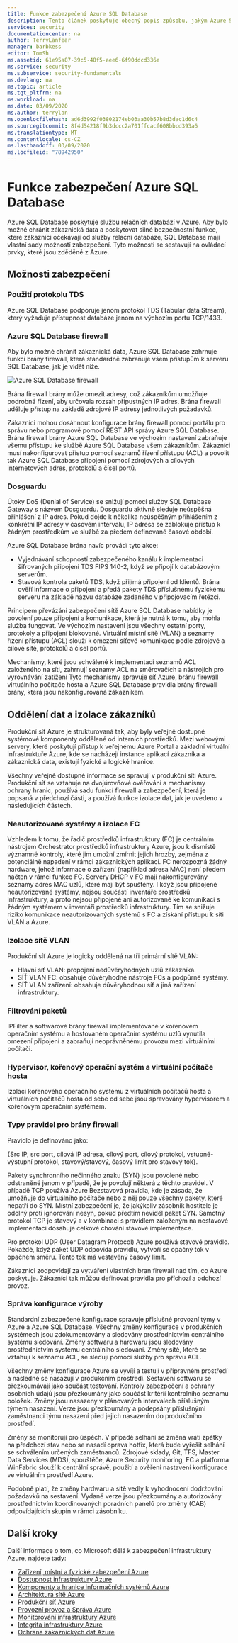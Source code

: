 ```yaml
---
title: Funkce zabezpečení Azure SQL Database
description: Tento článek poskytuje obecný popis způsobu, jakým Azure SQL Database chrání zákaznická data v Azure.
services: security
documentationcenter: na
author: TerryLanfear
manager: barbkess
editor: TomSh
ms.assetid: 61e95a87-39c5-48f5-aee6-6f90ddcd336e
ms.service: security
ms.subservice: security-fundamentals
ms.devlang: na
ms.topic: article
ms.tgt_pltfrm: na
ms.workload: na
ms.date: 03/09/2020
ms.author: terrylan
ms.openlocfilehash: ad6d3992f03802174eb03aa30b57b8d3dac1d6c4
ms.sourcegitcommit: 8f4d54218f9b3dccc2a701ffcacf608bbcd393a6
ms.translationtype: MT
ms.contentlocale: cs-CZ
ms.lasthandoff: 03/09/2020
ms.locfileid: "78942950"
---
```

# <a name="azure-sql-database-security-features"></a>Funkce zabezpečení Azure SQL Database    
Azure SQL Database poskytuje službu relačních databází v Azure. Aby bylo možné chránit zákaznická data a poskytovat silné bezpečnostní funkce, které zákazníci očekávají od služby relační databáze, SQL Database mají vlastní sady možností zabezpečení. Tyto možnosti se sestavují na ovládací prvky, které jsou zděděné z Azure.

## <a name="security-capabilities"></a>Možnosti zabezpečení

### <a name="usage-of-the-tds-protocol"></a>Použití protokolu TDS
Azure SQL Database podporuje jenom protokol TDS (Tabular data Stream), který vyžaduje přístupnost databáze jenom na výchozím portu TCP/1433.

### <a name="azure-sql-database-firewall"></a>Azure SQL Database firewall
Aby bylo možné chránit zákaznická data, Azure SQL Database zahrnuje funkci brány firewall, která standardně zabraňuje všem přístupům k serveru SQL Database, jak je vidět níže.

![Azure SQL Database firewall](./media/infrastructure-sql/sql-database-firewall.png)

Brána firewall brány může omezit adresy, což zákazníkům umožňuje podrobná řízení, aby určovala rozsah přípustných IP adres. Brána firewall uděluje přístup na základě zdrojové IP adresy jednotlivých požadavků.

Zákazníci mohou dosáhnout konfigurace brány firewall pomocí portálu pro správu nebo programově pomocí REST API správy Azure SQL Database. Brána firewall brány Azure SQL Database ve výchozím nastavení zabraňuje všemu přístupu ke službě Azure SQL Database všem zákazníkům. Zákazníci musí nakonfigurovat přístup pomocí seznamů řízení přístupu (ACL) a povolit tak Azure SQL Database připojení pomocí zdrojových a cílových internetových adres, protokolů a čísel portů.

### <a name="dosguard"></a>Dosguardu
Útoky DoS (Denial of Service) se snižují pomocí služby SQL Database Gateway s názvem Dosguardu. Dosguardu aktivně sleduje neúspěšná přihlášení z IP adres. Pokud dojde k několika neúspěšným přihlášením z konkrétní IP adresy v časovém intervalu, IP adresa se zablokuje přístup k žádným prostředkům ve službě za předem definované časové období.

Azure SQL Database brána navíc provádí tyto akce:

- Vyjednávání schopností zabezpečeného kanálu k implementaci šifrovaných připojení TDS FIPS 140-2, když se připojí k databázovým serverům.
- Stavová kontrola paketů TDS, když přijímá připojení od klientů. Brána ověří informace o připojení a předá pakety TDS příslušnému fyzickému serveru na základě názvu databáze zadaného v připojovacím řetězci.

Principem převázání zabezpečení sítě Azure SQL Database nabídky je povolení pouze připojení a komunikace, která je nutná k tomu, aby mohla služba fungovat. Ve výchozím nastavení jsou všechny ostatní porty, protokoly a připojení blokované. Virtuální místní sítě (VLAN) a seznamy řízení přístupu (ACL) slouží k omezení síťové komunikace podle zdrojové a cílové sítě, protokolů a čísel portů.

Mechanismy, které jsou schválené k implementaci seznamů ACL založeného na síti, zahrnují seznamy ACL na směrovačích a nástrojích pro vyrovnávání zatížení Tyto mechanismy spravuje síť Azure, bránu firewall virtuálního počítače hosta a Azure SQL Database pravidla brány firewall brány, která jsou nakonfigurovaná zákazníkem.

## <a name="data-segregation-and-customer-isolation"></a>Oddělení dat a izolace zákazníků
Produkční síť Azure je strukturovaná tak, aby byly veřejně dostupné systémové komponenty oddělené od interních prostředků. Mezi webovými servery, které poskytují přístup k veřejnému Azure Portal a základní virtuální infrastruktuře Azure, kde se nacházejí instance aplikací zákazníka a zákaznická data, existují fyzické a logické hranice.

Všechny veřejně dostupné informace se spravují v produkční síti Azure. Produkční síť se vztahuje na dvojúrovňové ověřování a mechanismy ochrany hranic, používá sadu funkcí firewall a zabezpečení, která je popsaná v předchozí části, a používá funkce izolace dat, jak je uvedeno v následujících částech.

### <a name="unauthorized-systems-and-isolation-of-the-fc"></a>Neautorizované systémy a izolace FC
Vzhledem k tomu, že řadič prostředků infrastruktury (FC) je centrálním nástrojem Orchestrator prostředků infrastruktury Azure, jsou k dismístě významné kontroly, které jim umožní zmírnit jejich hrozby, zejména z potenciálně napadení v rámci zákaznických aplikací. FC nerozpozná žádný hardware, jehož informace o zařízení (například adresa MAC) není předem načten v rámci funkce FC. Servery DHCP v FC mají nakonfigurovány seznamy adres MAC uzlů, které mají být spuštěny. I když jsou připojené neautorizované systémy, nejsou součástí inventáře prostředků infrastruktury, a proto nejsou připojené ani autorizované ke komunikaci s žádným systémem v inventáři prostředků infrastruktury. Tím se snižuje riziko komunikace neautorizovaných systémů s FC a získání přístupu k síti VLAN a Azure.

### <a name="vlan-isolation"></a>Izolace sítě VLAN
Produkční síť Azure je logicky oddělená na tři primární sítě VLAN:

- Hlavní síť VLAN: propojení nedůvěryhodných uzlů zákazníka.
- SÍŤ VLAN FC: obsahuje důvěryhodné nástroje FCs a podpůrné systémy.
- SÍŤ VLAN zařízení: obsahuje důvěryhodnou síť a jiná zařízení infrastruktury.

### <a name="packet-filtering"></a>Filtrování paketů
IPFilter a softwarové brány firewall implementované v kořenovém operačním systému a hostovaném operačním systému uzlů vynutila omezení připojení a zabraňují neoprávněnému provozu mezi virtuálními počítači.

### <a name="hypervisor-root-os-and-guest-vms"></a>Hypervisor, kořenový operační systém a virtuální počítače hosta
Izolaci kořenového operačního systému z virtuálních počítačů hosta a virtuálních počítačů hosta od sebe od sebe jsou spravovány hypervisorem a kořenovým operačním systémem.

### <a name="types-of-rules-on-firewalls"></a>Typy pravidel pro brány firewall
Pravidlo je definováno jako:

{Src IP, src port, cílová IP adresa, cílový port, cílový protokol, vstupně-výstupní protokol, stavový/stavový, časový limit pro stavový tok}.

Pakety synchronního nečinného znaku (SYN) jsou povolené nebo odstraněné jenom v případě, že je povolují některá z těchto pravidel. V případě TCP používá Azure Bezstavová pravidla, kde je zásada, že umožňuje do virtuálního počítače nebo z něj pouze všechny pakety, které nepatří do SYN. Místní zabezpečení je, že jakýkoliv zásobník hostitele je odolný proti ignorování nesyn, pokud předtím neviděl paket SYN. Samotný protokol TCP je stavový a v kombinaci s pravidlem založeným na nestavové implementaci dosahuje celkové chování stavové implementace.

Pro protokol UDP (User Datagram Protocol) Azure používá stavové pravidlo. Pokaždé, když paket UDP odpovídá pravidlu, vytvoří se opačný tok v opačném směru. Tento tok má vestavěný časový limit.

Zákazníci zodpovídají za vytváření vlastních bran firewall nad tím, co Azure poskytuje. Zákazníci tak můžou definovat pravidla pro příchozí a odchozí provoz.

### <a name="production-configuration-management"></a>Správa konfigurace výroby
Standardní zabezpečené konfigurace spravuje příslušné provozní týmy v Azure a Azure SQL Database. Všechny změny konfigurace v produkčních systémech jsou zdokumentovány a sledovány prostřednictvím centrálního systému sledování. Změny softwaru a hardwaru jsou sledovány prostřednictvím systému centrálního sledování. Změny sítě, které se vztahují k seznamu ACL, se sledují pomocí služby pro správu ACL.

Všechny změny konfigurace Azure se vyvíjí a testují v přípravném prostředí a následně se nasazují v produkčním prostředí. Sestavení softwaru se přezkoumávají jako součást testování. Kontroly zabezpečení a ochrany osobních údajů jsou přezkoumány jako součást kritérií kontrolního seznamu položek. Změny jsou nasazeny v plánovaných intervalech příslušným týmem nasazení. Verze jsou přezkoumány a podepsány příslušnými zaměstnanci týmu nasazení před jejich nasazením do produkčního prostředí.

Změny se monitorují pro úspěch. V případě selhání se změna vrátí zpátky na předchozí stav nebo se nasadí oprava hotfix, která bude vyřešit selhání se schválením určených zaměstnanců. Zdrojové sklady, Git, TFS, Master Data Services (MDS), spouštěče, Azure Security monitoring, FC a platforma WinFabric slouží k centrální správě, použití a ověření nastavení konfigurace ve virtuálním prostředí Azure.

Podobně platí, že změny hardwaru a sítě vedly k vyhodnocení dodržování požadavků na sestavení. Vydané verze jsou přezkoumány a autorizovány prostřednictvím koordinovaných poradních panelů pro změny (CAB) odpovídajících skupin v rámci zásobníku.

## <a name="next-steps"></a>Další kroky
Další informace o tom, co Microsoft dělá k zabezpečení infrastruktury Azure, najdete tady:

- [Zařízení, místní a fyzické zabezpečení Azure](physical-security.md)
- [Dostupnost infrastruktury Azure](infrastructure-availability.md)
- [Komponenty a hranice informačních systémů Azure](infrastructure-components.md)
- [Architektura sítě Azure](infrastructure-network.md)
- [Produkční síť Azure](production-network.md)
- [Provozní provoz a Správa Azure](infrastructure-operations.md)
- [Monitorování infrastruktury Azure](infrastructure-monitoring.md)
- [Integrita infrastruktury Azure](infrastructure-integrity.md)
- [Ochrana zákaznických dat Azure](protection-customer-data.md)
